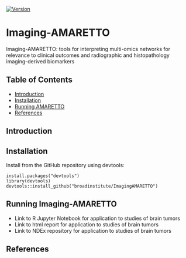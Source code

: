 [//]: # (TODO: Bioconductor support?)
[//]: # (TODO: Some examples)

[![Version](https://img.shields.io/badge/version-0.99.1-lightgrey.svg)]()

# Imaging-AMARETTO

Imaging-AMARETTO: tools for interpreting multi-omics networks for relevance to clinical outcomes and radiographic and histopathology imaging-derived biomarkers

## Table of Contents

- [Introduction](#introduction)
- [Installation](#installation)
- [Running AMARETTO](#running-imaging-amaretto)
- [References](#references)

## Introduction

## Installation

Install from the GitHub repository using devtools:

    install.packages("devtools")
    library(devtools)
    devtools::install_github("broadinstitute/ImagingAMARETTO")

## Running Imaging-AMARETTO

* Link to R Jupyter Notebook for application to studies of brain tumors
* Link to html report for application to studies of brain tumors
* Link to NDEx repository for application to studies of brain tumors

## References

